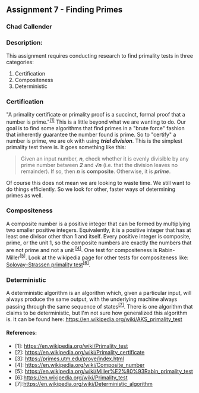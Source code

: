 ## Assignment 7 - Finding Primes
### Chad Callender
### Description:

This assignment requires conducting research to find primality tests in three categories:
1. Certification
2. Compositeness
3. Deterministic

### Certification

"A primality certificate or primality proof is a succinct, formal proof that a number is prime."<sup>[[1]](#1)</sup> This is a little beyond what we are wanting to do. Our goal is to find some algorithms that find primes in a "brute force" fashion that inherently guarantee the number found is prime. So to "certify" a number is prime, we are ok with using ***trial division***.  This is the simplest primality test there is. It goes something like this: 
>Given an input number, ***n***, check whether it is evenly divisible by any prime number between ***2*** and ***√n*** (i.e. that the division leaves no remainder). If so, then ***n*** is **composite**. Otherwise, it is ***prime***.

Of course this does not mean we are looking to waste time. We still want to do things efficiently. So we look for other, faster ways of determining primes as well. 

### Compositeness
A composite number is a positive integer that can be formed by multiplying two smaller positive integers. Equivalently, it is a positive integer that has at least one divisor other than 1 and itself. Every positive integer is composite, prime, or the unit 1, so the composite numbers are exactly the numbers that are not prime and not a unit <sup>[[4]](#4)</sup>. One test for compositeness is Rabin-Miller<sup>[[5]](#5)</sup>. Look at the wikipedia page for other tests for compositeness like: [Solovay–Strassen primality test](https://en.wikipedia.org/wiki/Primality_test)<sup>[[6]](#6)</sup>.


### Deterministic
A deterministic algorithm is an algorithm which, given a particular input, will always produce the same output, with the underlying machine always passing through the same sequence of states<sup>[[7]](#7)</sup>. There is one algorithm that claims to be deterministic, but I'm not sure how generalized this algorithm is. It can be found here: https://en.wikipedia.org/wiki/AKS_primality_test

#### References:

- <a id="1">[1]</a>: https://en.wikipedia.org/wiki/Primality_test
- <a id="2">[2]</a>: https://en.wikipedia.org/wiki/Primality_certificate
- <a id="3">[3]</a>: https://primes.utm.edu/prove/index.html
- <a id="4">[4]</a>: https://en.wikipedia.org/wiki/Composite_number
- <a id="5">[5]</a>: https://en.wikipedia.org/wiki/Miller%E2%80%93Rabin_primality_test
- <a id="6">[6]</a>:https://en.wikipedia.org/wiki/Primality_test
- <a id="7">[7]</a>:https://en.wikipedia.org/wiki/Deterministic_algorithm

